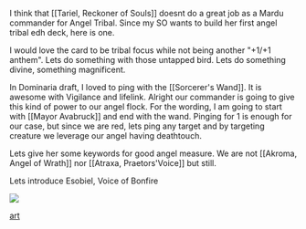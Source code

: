I think that [[Tariel, Reckoner of Souls]] doesnt do a great job as a Mardu commander for Angel Tribal.
Since my SO wants to build her first angel tribal edh deck, here is one.

I would love the card to be tribal focus while not being another "+1/+1 anthem".
Lets do something with those untapped bird. Lets do something divine, something magnificent.

In Dominaria draft, I loved to ping with the [[Sorcerer's Wand]]. It is awesome with Vigilance and lifelink.
Alright our commander is going to give this kind of power to our angel flock.
For the wording, I am going to start with [[Mayor Avabruck]] and end with the wand. Pinging for 1 is enough for our case, but since we are red, lets ping any target and by targeting creature we leverage our angel having deathtouch.

Lets give her some keywords for good angel measure. We are not [[Akroma, Angel of Wrath]] nor [[Atraxa, Praetors'Voice]] but still.
 
Lets introduce Esobiel, Voice of Bonfire

![](https://mtg.design/i/llba31.jpg)

[art](https://cdnb.artstation.com/p/assets/images/images/002/132/763/large/jason-nguyen-angel-jasonnguyen.jpg?1457681539)
